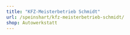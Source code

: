 ```yaml
---
title: "KFZ-Meisterbetrieb Schmidt"
url: /speinshart/kfz-meisterbetrieb-schmidt/
shop: Autowerkstatt
---
```

